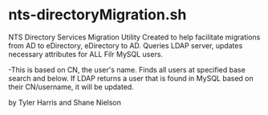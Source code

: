 nts-directoryMigration.sh
=========================

NTS Directory Services Migration Utility 
Created to help facilitate migrations from AD to eDirectory, eDirectory to AD.
Queries LDAP server, updates necessary attributes for ALL Filr MySQL users.

-This is based on CN, the user's name. Finds all users at specified base search and below.
If LDAP returns a user that is found in MySQL based on their CN/username, it will be updated.

by Tyler Harris and Shane Nielson
